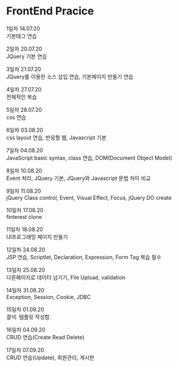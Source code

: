 # FrontEnd Pracice  

1일차 14.07.20  
기본태그 연습  

2일차 20.07.20    
JQuery 기본 연습  

3일차 21.07.20  
JQuery를 이용한 소스 삽입 연습, 기본페이지 만들기 연습  

4일차 27.07.20  
전체적인 복습  

5일차 28.07.20  
css 연습  

6일차 03.08.20  
css layout 연습, 반응형 웹, Javascript 기본  

7일차 04.08.20  
JavaScript basic syntax, class 연습, DOM(Document Object Model)  

8일차 10.08.20  
Event 처리, JQuery 기본, JQuery와 Javascript 문법 차이 비교  

9일차 11.08.20  
jQuery Class control, Event, Visual Effect, Focus, jQuery DO create  

10일차 17.08.20  
finterest clone  

11일차 18.08.20  
UI프로그래밍 페이지 만들기  

12일차 24.08.20  
JSP 연습, Scriptlet, Declaration, Expression, Form Tag 복습 필수  

13일차 25.08.20  
다른페이지로 데이터 넘기기, File Upload, validation  

14일차 31.08.20  
Exception, Session, Cookie, JDBC  

15일차 01.09.20  
결석. 템플릿 작성함.  

16일차 04.09.20  
CRUD 연습(Create Read Delete)  

17일차 07.09.20  
CRUD 연습(Update), 회원관리, 게시판    